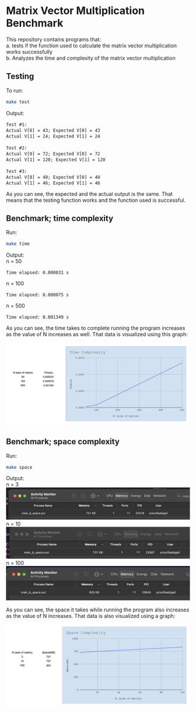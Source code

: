 # <b> Matrix Vector Multiplication Benchmark </b>


This repository contains programs that: <br>
a. tests if the function used to calculate the matrix vector multiplication works successfully <br>
b. Analyzes the time and complexity of the matrix vector multiplication 


## Testing

To run:
```sh
make test
```

Output:
```
Test #1:
Actual V[0] = 43; Expected V[0] = 43
Actual V[1] = 24; Expected V[1] = 24

Test #2:
Actual V[0] = 72; Expected V[0] = 72
Actual V[1] = 120; Expected V[1] = 120

Test #3:
Actual V[0] = 40; Expected V[0] = 40
Actual V[1] = 46; Expected V[1] = 46
```
As you can see, the expected and the actual output is the same. That means that the testing function works and the function used is successful.



## Benchmark; time complexity


Run:
```sh
make time
```
Output: 
<br>
n = 50
```
Time elapsed: 0.000031 s
```
n = 100
```
Time elapsed: 0.000075 s
```
n = 500
```
Time elapsed: 0.001349 s
```
As you can see, the time takes to complete running the program increases as the value of N increases as well. That data is visualized using this graph:

![TimeComplexity](images/timethings/graph.png)

## Benchmark; space complexity
Run:
```sh
make space
```
Output:
<br>
n = 3
![SpaceComplexity](images/spacethings/n=3.png)
n = 10
![SpaceComplexity](images/spacethings/n=10.png)
n = 100
![SpaceComplexity](images/spacethings/n=100.png)

As you can see, the space it takes while running the program also increases as the value of N increases. That data is also visualized using a graph:


![SpaceComplexity](images/spacethings/graph.png)




